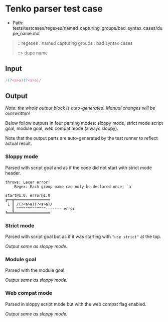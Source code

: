 # Tenko parser test case

- Path: tests/testcases/regexes/named_capturing_groups/bad_syntax_cases/dupe_name.md

> :: regexes : named capturing groups : bad syntax cases
>
> ::> dupe name

## Input


`````js
/(?<a>a)(?<a>a)/
`````

## Output

_Note: the whole output block is auto-generated. Manual changes will be overwritten!_

Below follow outputs in four parsing modes: sloppy mode, strict mode script goal, module goal, web compat mode (always sloppy).

Note that the output parts are auto-generated by the test runner to reflect actual result.

### Sloppy mode

Parsed with script goal and as if the code did not start with strict mode header.

`````
throws: Lexer error!
    Regex: Each group name can only be declared once: `a`

start@1:0, error@1:0
╔══╦════════════════
 1 ║ /(?<a>a)(?<a>a)/
   ║ ^^^^^^^^^^^^^------- error
╚══╩════════════════

`````

### Strict mode

Parsed with script goal but as if it was starting with `"use strict"` at the top.

_Output same as sloppy mode._

### Module goal

Parsed with the module goal.

_Output same as sloppy mode._

### Web compat mode

Parsed in sloppy script mode but with the web compat flag enabled.

_Output same as sloppy mode._
